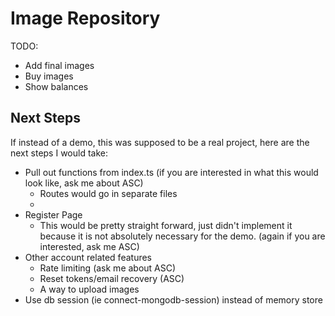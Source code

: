 # Image Repository
TODO:
- Add final images
- Buy images
- Show balances

## Next Steps
If instead of a demo, this was supposed to be a real project, here are the next steps I would take:
- Pull out functions from index.ts (if you are interested in what this would look like, ask me about ASC)
    - Routes would go in separate files
    - 
- Register Page
    - This would be pretty straight forward, just didn't implement it because it is not absolutely necessary for the demo. (again if you are interested, ask me ASC)
- Other account related features
    - Rate limiting (ask me about ASC)
    - Reset tokens/email recovery (ASC)
    - A way to upload images
- Use db session (ie connect-mongodb-session) instead of memory store
